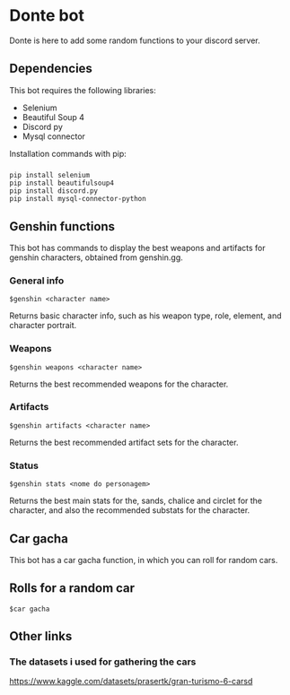 # Donte bot
Donte is here to add some random functions to your discord server.

## Dependencies
This bot requires the following libraries:

- Selenium
- Beautiful Soup 4
- Discord py
- Mysql connector

Installation commands with pip:
#####
    pip install selenium
    pip install beautifulsoup4
    pip install discord.py
    pip install mysql-connector-python

## Genshin functions
This bot has commands to display the best weapons and artifacts for genshin characters, obtained from genshin.gg.
### General info
    $genshin <character name>
Returns basic character info, such as his weapon type, role, element, and character portrait.

### Weapons
    $genshin weapons <character name>
Returns the best recommended weapons for the character.

### Artifacts
    $genshin artifacts <character name>
Returns the best recommended artifact sets for the character.

### Status
    $genshin stats <nome do personagem>
Returns the best main stats for the, sands, chalice and circlet for the character, and also the recommended substats for the character.

## Car gacha
This bot has a car gacha function, in which you can roll for random cars.
## Rolls for a random car
    $car gacha
## Other links

### The datasets i used for gathering the cars
https://www.kaggle.com/datasets/prasertk/gran-turismo-6-carsd